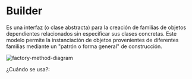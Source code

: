 # Builder
Es una interfaz (o clase abstracta) para la creación de familias de objetos dependientes relacionados sin especificar sus clases concretas.
Este modelo permite la instanciación de objetos provenientes de diferentes familias mediante un "patrón o forma general" de construcción.

![factory-method-diagram](http://www.plantuml.com/plantuml/proxy?cache=no&src=https://raw.githubusercontent.com/paguerre3/creational-patterns/main/cp-samples/src/cp/samples/factories/abstract_factory/_abstract-factory-diagram.iuml)

¿Cuándo se usa?: